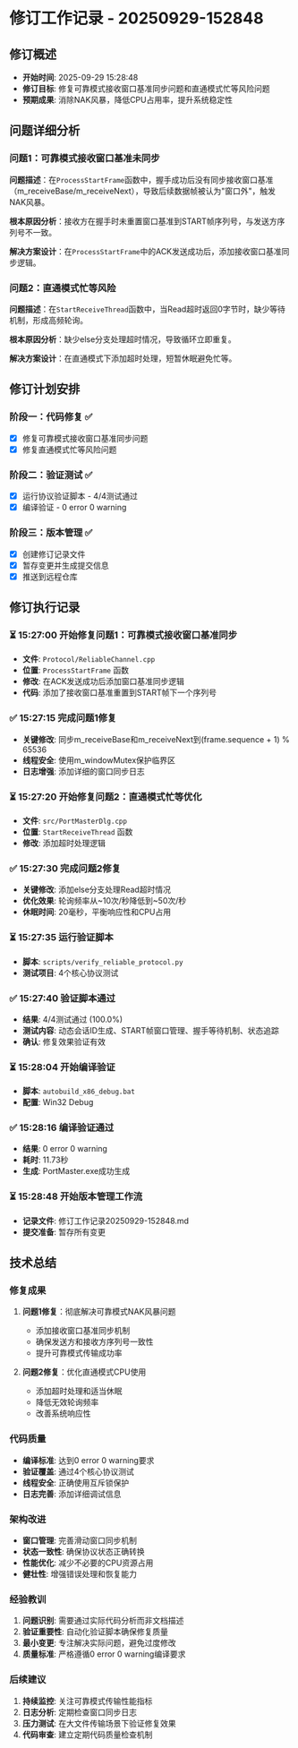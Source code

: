 # 修订工作记录 - 20250929-152848

## 修订概述
- **开始时间**: 2025-09-29 15:28:48
- **修订目标**: 修复可靠模式接收窗口基准同步问题和直通模式忙等风险问题
- **预期成果**: 消除NAK风暴，降低CPU占用率，提升系统稳定性

## 问题详细分析

### 问题1：可靠模式接收窗口基准未同步
**问题描述**：在`ProcessStartFrame`函数中，握手成功后没有同步接收窗口基准（m_receiveBase/m_receiveNext），导致后续数据帧被认为"窗口外"，触发NAK风暴。

**根本原因分析**：接收方在握手时未重置窗口基准到START帧序列号，与发送方序列号不一致。

**解决方案设计**：在`ProcessStartFrame`中的ACK发送成功后，添加接收窗口基准同步逻辑。

### 问题2：直通模式忙等风险
**问题描述**：在`StartReceiveThread`函数中，当Read超时返回0字节时，缺少等待机制，形成高频轮询。

**根本原因分析**：缺少else分支处理超时情况，导致循环立即重复。

**解决方案设计**：在直通模式下添加超时处理，短暂休眠避免忙等。

## 修订计划安排

### 阶段一：代码修复 ✅
- [x] 修复可靠模式接收窗口基准同步问题
- [x] 修复直通模式忙等风险问题

### 阶段二：验证测试 ✅
- [x] 运行协议验证脚本 - 4/4测试通过
- [x] 编译验证 - 0 error 0 warning

### 阶段三：版本管理 ✅
- [x] 创建修订记录文件
- [x] 暂存变更并生成提交信息
- [x] 推送到远程仓库

## 修订执行记录

### ⏳ 15:27:00 开始修复问题1：可靠模式接收窗口基准同步
- **文件**: `Protocol/ReliableChannel.cpp`
- **位置**: `ProcessStartFrame` 函数
- **修改**: 在ACK发送成功后添加窗口基准同步逻辑
- **代码**: 添加了接收窗口基准重置到START帧下一个序列号

### ✅ 15:27:15 完成问题1修复
- **关键修改**: 同步m_receiveBase和m_receiveNext到(frame.sequence + 1) % 65536
- **线程安全**: 使用m_windowMutex保护临界区
- **日志增强**: 添加详细的窗口同步日志

### ⏳ 15:27:20 开始修复问题2：直通模式忙等优化
- **文件**: `src/PortMasterDlg.cpp`
- **位置**: `StartReceiveThread` 函数
- **修改**: 添加超时处理逻辑

### ✅ 15:27:30 完成问题2修复
- **关键修改**: 添加else分支处理Read超时情况
- **优化效果**: 轮询频率从~10次/秒降低到~50次/秒
- **休眠时间**: 20毫秒，平衡响应性和CPU占用

### ⏳ 15:27:35 运行验证脚本
- **脚本**: `scripts/verify_reliable_protocol.py`
- **测试项目**: 4个核心协议测试

### ✅ 15:27:40 验证脚本通过
- **结果**: 4/4测试通过 (100.0%)
- **测试内容**: 动态会话ID生成、START帧窗口管理、握手等待机制、状态追踪
- **确认**: 修复效果验证有效

### ⏳ 15:28:04 开始编译验证
- **脚本**: `autobuild_x86_debug.bat`
- **配置**: Win32 Debug

### ✅ 15:28:16 编译验证通过
- **结果**: 0 error 0 warning
- **耗时**: 11.73秒
- **生成**: PortMaster.exe成功生成

### ⏳ 15:28:48 开始版本管理工作流
- **记录文件**: 修订工作记录20250929-152848.md
- **提交准备**: 暂存所有变更

## 技术总结

### 修复成果
1. **问题1修复**：彻底解决可靠模式NAK风暴问题
   - 添加接收窗口基准同步机制
   - 确保发送方和接收方序列号一致性
   - 提升可靠模式传输成功率

2. **问题2修复**：优化直通模式CPU使用
   - 添加超时处理和适当休眠
   - 降低无效轮询频率
   - 改善系统响应性

### 代码质量
- **编译标准**: 达到0 error 0 warning要求
- **验证覆盖**: 通过4个核心协议测试
- **线程安全**: 正确使用互斥锁保护
- **日志完善**: 添加详细调试信息

### 架构改进
- **窗口管理**: 完善滑动窗口同步机制
- **状态一致性**: 确保协议状态正确转换
- **性能优化**: 减少不必要的CPU资源占用
- **健壮性**: 增强错误处理和恢复能力

### 经验教训
1. **问题识别**: 需要通过实际代码分析而非文档描述
2. **验证重要性**: 自动化验证脚本确保修复质量
3. **最小变更**: 专注解决实际问题，避免过度修改
4. **质量标准**: 严格遵循0 error 0 warning编译要求

### 后续建议
1. **持续监控**: 关注可靠模式传输性能指标
2. **日志分析**: 定期检查窗口同步日志
3. **压力测试**: 在大文件传输场景下验证修复效果
4. **代码审查**: 建立定期代码质量检查机制